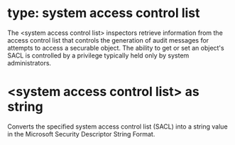 # type: system access control list

The &lt;system access control list&gt; inspectors retrieve information from the access control list that controls the generation of audit messages for attempts to access a securable object. The ability to get or set an object&#39;s SACL is controlled by a privilege typically held only by system administrators.

# &lt;system access control list&gt; as string

Converts the specified system access control list (SACL) into a string value in the Microsoft Security Descriptor String Format.

